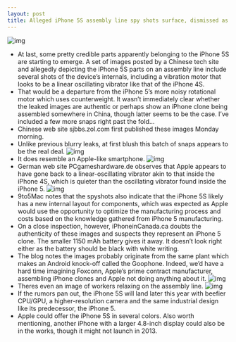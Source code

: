 ```yaml
---
layout: post
title: Alleged iPhone 5S assembly line spy shots surface, dismissed as a knock-off
---
```

![img](http://media.idownloadblog.com/wp-content/uploads/2013/02/iPhone-5S-assembly-line-image-001.jpg)
* At last, some pretty credible parts apparently belonging to the iPhone 5S are starting to emerge. A set of images posted by a Chinese tech site and allegedly depicting the iPhone 5S parts on an assembly line include several shots of the device’s internals, including a vibration motor that looks to be a linear oscillating vibrator like that of the iPhone 4S.
* That would be a departure from the iPhone 5’s more noisy rotational motor which uses counterweight. It wasn’t immediately clear whether the leaked images are authentic or perhaps show an iPhone clone being assembled somewhere in China, though latter seems to be the case. I’ve included a few more snaps right past the fold…
* Chinese web site sjbbs.zol.com first published these images Monday morning.
* Unlike previous blurry leaks, at first blush this batch of snaps appears to be the real deal.
![img](http://media.idownloadblog.com/wp-content/uploads/2013/02/iPhone-5S-assembly-line-image-004.jpg)
* It does resemble an Apple-like smartphone.
![img](http://media.idownloadblog.com/wp-content/uploads/2013/02/iPhone-5S-assembly-line-image-003.jpg)
* German web site PCgameshardware.de observes that Apple appears to have gone back to a linear-oscillating vibrator akin to that inside the iPhone 4S, which is quieter than the oscillating vibrator found inside the iPhone 5.
![img](http://media.idownloadblog.com/wp-content/uploads/2013/02/iPhone-5S-assembly-line-image-005.jpg)
* 9to5Mac notes that the spyshots also indicate that the iPhone 5S likely has a new internal layout for components, which was expected as Apple would use the opportunity to optimize the manufacturing process and costs based on the knowledge gathered from iPhone 5 manufacturing.
* On a close inspection, however, iPhoneinCanada.ca doubts the authenticity of these images and suspects they represent an iPhone 5 clone. The smaller 1150 mAh battery gives it away. It doesn’t look right either as the battery should be black with white writing.
* The blog notes the images probably originate from the same plant which makes an Android knock-off called the Goophone. Indeed, we’d have a hard time imagining Foxconn, Apple’s prime contract manufacturer, assembling iPhone clones and Apple not doing anything about it.
![img](http://media.idownloadblog.com/wp-content/uploads/2013/02/iPhone-5S-assembly-line-image-002.jpg)
* Theres even an image of workers relaxing on the assembly line.
![img](http://media.idownloadblog.com/wp-content/uploads/2013/02/iPhone-5S-assembly-line-image-006.jpg)
* If the rumors pan out, the iPhone 5S will land later this year with beefier CPU/GPU, a higher-resolution camera and the same industrial design like its predecessor, the iPhone 5.
* Apple could offer the iPhone 5S in several colors. Also worth mentioning, another iPhone with a larger 4.8-inch display could also be in the works, though it might not launch in 2013.

